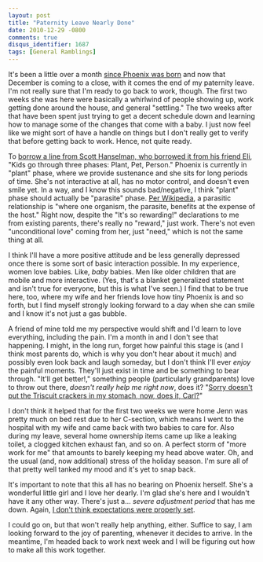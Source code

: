 ```yaml
---
layout: post
title: "Paternity Leave Nearly Done"
date: 2010-12-29 -0800
comments: true
disqus_identifier: 1687
tags: [General Ramblings]
---
```

It's been a little over a month [since Phoenix was
born](/archive/2010/12/01/phoenix-aeralynn-illig.aspx) and now that
December is coming to a close, with it comes the end of my paternity
leave. I'm not really sure that I'm ready to go back to work, though.
The first two weeks she was here were basically a whirlwind of people
showing up, work getting done around the house, and general "settling."
The two weeks after that have been spent just trying to get a decent
schedule down and learning how to manage some of the changes that come
with a baby. I just now feel like we might sort of have a handle on
things but I don't really get to verify that before getting back to
work. Hence, not quite ready.

To [borrow a line from Scott Hanselman, who borrowed it from his friend
Eli](http://www.hanselman.com/blog/ADayInTheZenzoMischiefAndMayhem1.aspx),
"Kids go through three phases: Plant, Pet, Person." Phoenix is currently
in "plant" phase, where we provide sustenance and she sits for long
periods of time. She's not interactive at all, has no motor control, and
doesn't even smile yet. In a way, and I know this sounds bad/negative, I
think "plant" phase should actually be "parasite" phase. [Per
Wikipedia](http://en.wikipedia.org/wiki/Parasite), a parasitic
relationship is "where one organism, the parasite, benefits at the
expense of the host." Right now, despite the "It's so rewarding!"
declarations to me from existing parents, there's really no "reward,"
just work. There's not even "unconditional love" coming from her, just
"need," which is not the same thing at all.

I think I'll have a more positive attitude and be less generally
depressed once there is some sort of basic interaction possible. In my
experience, women love babies. Like, *baby* babies. Men like older
children that are mobile and more interactive. (Yes, that's a blanket
generalized statement and isn't true for everyone, but this is what I've
seen.) I find that to be true here, too, where my wife and her friends
love how tiny Phoenix is and so forth, but I find myself strongly
looking forward to a day when she can smile and I know it's not just a
gas bubble.

A friend of mine told me my perspective would shift and I'd learn to
love everything, including the pain. I'm a month in and I don't see that
happening. I might, in the long run, forget how painful this stage is
(and I think most parents do, which is why you don't hear about it much)
and possibly even look back and laugh someday, but I don't think I'll
ever *enjoy* the painful moments. They'll just exist in time and be
something to bear through. "It'll get better!," something people
(particularly grandparents) love to throw out there, *doesn't really
help me right now*, does it? "[Sorry doesn't put the Triscuit crackers
in my stomach, now, does it,
Carl?](http://www.youtube.com/watch?v=ROtxme_VN2s)"

I don't think it helped that for the first two weeks we were home Jenn
was pretty much on bed rest due to her C-section, which means I went to
the hospital with my wife and came back with two babies to care for.
Also during my leave, several home ownership items came up like a
leaking toilet, a clogged kitchen exhaust fan, and so on. A perfect
storm of "more work for me" that amounts to barely keeping my head above
water. Oh, and the usual (and, now additional) stress of the holiday
season. I'm sure all of that pretty well tanked my mood and it's yet to
snap back.

It's important to note that this all has no bearing on Phoenix herself.
She's a wonderful little girl and I love her dearly. I'm glad she's here
and I wouldn't have it any other way. There's just a... *severe
adjustment period* that has me down. Again, [I don't think expectations
were properly
set](http://www.ted.com/talks/rufus_griscom_alisa_volkman_let_s_talk_parenting_taboos.html).

I could go on, but that won't really help anything, either. Suffice to
say, I am looking forward to the joy of parenting, whenever it decides
to arrive. In the meantime, I'm headed back to work next week and I will
be figuring out how to make all this work together.


